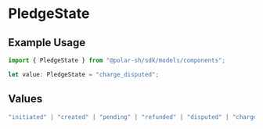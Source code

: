 # PledgeState

## Example Usage

```typescript
import { PledgeState } from "@polar-sh/sdk/models/components";

let value: PledgeState = "charge_disputed";
```

## Values

```typescript
"initiated" | "created" | "pending" | "refunded" | "disputed" | "charge_disputed" | "cancelled"
```